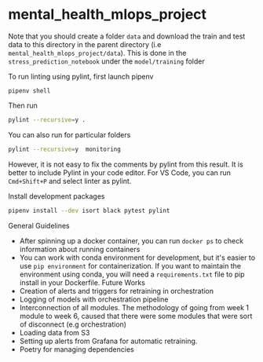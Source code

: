 # mental_health_mlops_project

Note that you should create a folder `data` and download the train and test data to this directory in the parent directory (i.e `mental_health_mlops_project/data`). This is done in the `stress_prediction_notebook` under the `model/training` folder

To run linting using pylint, first launch pipenv
```
pipenv shell
```
Then run
```bash
pylint --recursive=y .
```
You can also run for particular folders
```bash
pylint --recursive=y  monitoring
```
However, it is not easy to fix the comments by pylint from this result. It is better to include Pylint in your code editor. For VS Code, you can run
`Cmd+Shift+P` and select linter as pylint.

Install development packages
```bash
pipenv install --dev isort black pytest pylint
```


General Guidelines
- After spinning up a docker container, you can run `docker ps` to check information about running containers
- You can work with conda environment for development, but it's easier to use `pip environment` for containerization. If you want to maintain the environment using conda, you will need a `requirements.txt` file to pip install in your Dockerfile.
Future Works
- Creation of alerts and triggers for retraining in orchestration
- Logging of models with orchestration pipeline
- Interconnection of all modules. The methodology of going from week 1 module to week 6, caused that there were some modules that were sort of disconnect (e.g orchestration) 
- Loading data from S3
- Setting up alerts from Grafana for automatic retraining.
- Poetry for managing dependencies